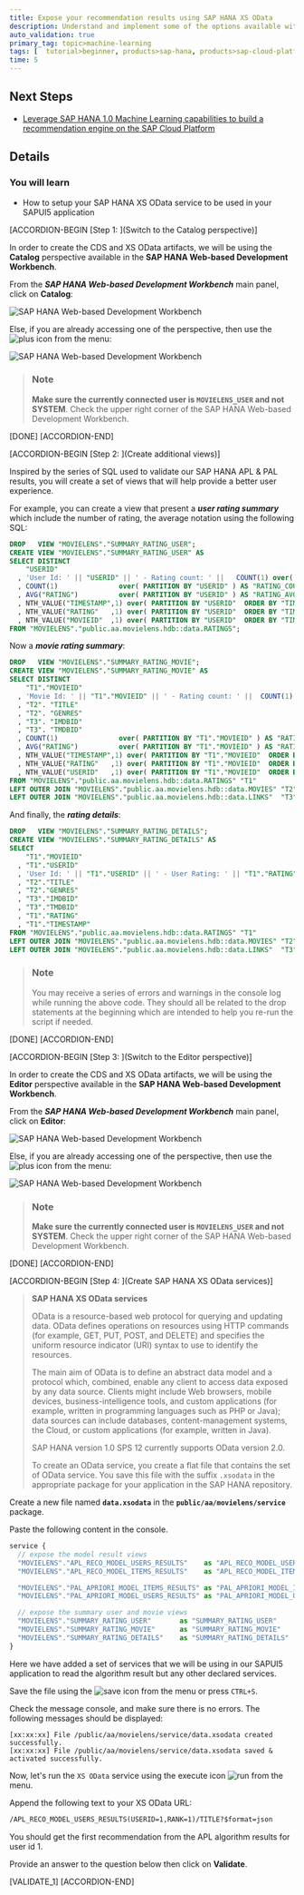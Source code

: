 ```yaml
---
title: Expose your recommendation results using SAP HANA XS OData
description: Understand and implement some of the options available with SAP HANA to expose your results
auto_validation: true
primary_tag: topic>machine-learning
tags: [  tutorial>beginner, products>sap-hana, products>sap-cloud-platform, topic>machine-learning ]
time: 5
---
```


## Next Steps
- [Leverage SAP HANA 1.0 Machine Learning capabilities to build a recommendation engine on the SAP Cloud Platform](https://www.sap.com/developer/groups/cp-hana-aa-movielens.html)

## Details
### You will learn
- How to setup your SAP HANA XS OData service to be used in your SAPUI5 application

[ACCORDION-BEGIN [Step 1: ](Switch to the Catalog perspective)]

In order to create the CDS and XS OData artifacts, we will be using the **Catalog** perspective available in the **SAP HANA Web-based Development Workbench**.

From the ***SAP HANA Web-based Development Workbench*** main panel, click on **Catalog**:

![SAP HANA Web-based Development Workbench](01.png)

Else, if you are already accessing one of the perspective, then use the ![plus](0-navigation.png) icon from the menu:

![SAP HANA Web-based Development Workbench](02.png)

> ### **Note**
>**Make sure the currently connected user is `MOVIELENS_USER` and not SYSTEM**. Check the upper right corner of the SAP HANA Web-based Development Workbench.

[DONE]
[ACCORDION-END]

[ACCORDION-BEGIN [Step 2: ](Create additional views)]

Inspired by the series of SQL used to validate our SAP HANA APL & PAL results, you will create a set of views that will help provide a better user experience.

For example, you can create a view that present a ***user rating summary*** which include the number of rating, the average notation using the following SQL:

```SQL
DROP   VIEW "MOVIELENS"."SUMMARY_RATING_USER";
CREATE VIEW "MOVIELENS"."SUMMARY_RATING_USER" AS
SELECT DISTINCT
    "USERID"
  , 'User Id: ' || "USERID" || ' - Rating count: ' ||   COUNT(1) over( PARTITION BY "USERID" )  AS DESCRIPTION
  , COUNT(1)               over( PARTITION BY "USERID" ) AS "RATING_COUNT"
  , AVG("RATING")          over( PARTITION BY "USERID" ) AS "RATING_AVG"
  , NTH_VALUE("TIMESTAMP",1) over( PARTITION BY "USERID"  ORDER BY "TIMESTAMP" DESC, "MOVIEID") AS "LAST_RATING_DATE"
  , NTH_VALUE("RATING"   ,1) over( PARTITION BY "USERID"  ORDER BY "TIMESTAMP" DESC, "MOVIEID") AS "LAST_RATING"
  , NTH_VALUE("MOVIEID"  ,1) over( PARTITION BY "USERID"  ORDER BY "TIMESTAMP" DESC, "MOVIEID") AS "LAST_MOVIEID"
FROM "MOVIELENS"."public.aa.movielens.hdb::data.RATINGS";
```

Now a ***movie rating summary***:

```SQL
DROP   VIEW "MOVIELENS"."SUMMARY_RATING_MOVIE";
CREATE VIEW "MOVIELENS"."SUMMARY_RATING_MOVIE" AS
SELECT DISTINCT
    "T1"."MOVIEID"
  , 'Movie Id: ' || "T1"."MOVIEID" || ' - Rating count: ' ||  COUNT(1) over( PARTITION BY "T1"."MOVIEID" ) AS DESCRIPTION
  , "T2". "TITLE"
  , "T2". "GENRES"
  , "T3". "IMDBID"
  , "T3". "TMDBID"
  , COUNT(1)               over( PARTITION BY "T1"."MOVIEID" ) AS "RATING_COUNT"
  , AVG("RATING")          over( PARTITION BY "T1"."MOVIEID" ) AS "RATING_AVG"
  , NTH_VALUE("TIMESTAMP",1) over( PARTITION BY "T1"."MOVIEID"  ORDER BY "T1"."TIMESTAMP" DESC, "T1"."MOVIEID") AS "LAST_RATING_DATE"
  , NTH_VALUE("RATING"   ,1) over( PARTITION BY "T1"."MOVIEID"  ORDER BY "T1"."TIMESTAMP" DESC, "T1"."MOVIEID") AS "LAST_RATING"
  , NTH_VALUE("USERID"   ,1) over( PARTITION BY "T1"."MOVIEID"  ORDER BY "T1"."TIMESTAMP" DESC, "T1"."MOVIEID") AS "LAST_USERID"
FROM "MOVIELENS"."public.aa.movielens.hdb::data.RATINGS" "T1"
LEFT OUTER JOIN "MOVIELENS"."public.aa.movielens.hdb::data.MOVIES" "T2" on ("T1".MOVIEID = "T2".MOVIEID)
LEFT OUTER JOIN "MOVIELENS"."public.aa.movielens.hdb::data.LINKS"  "T3" on ("T1".MOVIEID = "T3".MOVIEID);
```

And finally, the ***rating details***:

```SQL
DROP   VIEW "MOVIELENS"."SUMMARY_RATING_DETAILS";
CREATE VIEW "MOVIELENS"."SUMMARY_RATING_DETAILS" AS
SELECT
    "T1"."MOVIEID"
  , "T1"."USERID"
  , 'User Id: ' || "T1"."USERID" || ' - User Rating: ' || "T1"."RATING" || ' - Movie Id: ' || "T1"."MOVIEID" || ' - Title: ' || "T2"."TITLE" AS DESCRIPTION
  , "T2"."TITLE"
  , "T2"."GENRES"
  , "T3"."IMDBID"
  , "T3"."TMDBID"
  , "T1"."RATING"
  , "T1"."TIMESTAMP"
FROM "MOVIELENS"."public.aa.movielens.hdb::data.RATINGS" "T1"
LEFT OUTER JOIN "MOVIELENS"."public.aa.movielens.hdb::data.MOVIES" "T2" on ("T1".MOVIEID = "T2".MOVIEID)
LEFT OUTER JOIN "MOVIELENS"."public.aa.movielens.hdb::data.LINKS"  "T3" on ("T1".MOVIEID = "T3".MOVIEID);
```

> ### **Note**
>You may receive a series of errors and warnings in the console log while running the above code. They should all be related to the drop statements at the beginning which are intended to help you re-run the script if needed.

[DONE]
[ACCORDION-END]

[ACCORDION-BEGIN [Step 3: ](Switch to the Editor perspective)]

In order to create the CDS and XS OData artifacts, we will be using the **Editor** perspective available in the **SAP HANA Web-based Development Workbench**.

From the ***SAP HANA Web-based Development Workbench*** main panel, click on **Editor**:

![SAP HANA Web-based Development Workbench](01.png)

Else, if you are already accessing one of the perspective, then use the ![plus](0-navigation.png) icon from the menu:

![SAP HANA Web-based Development Workbench](02.png)

> ### **Note**
>**Make sure the currently connected user is `MOVIELENS_USER` and not SYSTEM**. Check the upper right corner of the SAP HANA Web-based Development Workbench.

[DONE]
[ACCORDION-END]

[ACCORDION-BEGIN [Step 4: ](Create SAP HANA XS OData services)]

> **SAP HANA XS OData services**
>
>OData is a resource-based web protocol for querying and updating data. OData defines operations on resources using HTTP commands (for example, GET, PUT, POST, and DELETE) and specifies the uniform resource indicator (URI) syntax to use to identify the resources.
>
>The main aim of OData is to define an abstract data model and a protocol which, combined, enable any client to access data exposed by any data source. Clients might include Web browsers, mobile devices, business-intelligence tools, and custom applications (for example, written in programming languages such as PHP or Java); data sources can include databases, content-management systems, the Cloud, or custom applications (for example, written in Java).
>
>SAP HANA version 1.0 SPS 12 currently supports OData version 2.0.
>
>To create an OData service, you create a flat file that contains the set of OData service. You save this file with the suffix `.xsodata` in the appropriate package for your application in the SAP HANA repository.

Create a new file named **`data.xsodata`** in the **`public/aa/movielens/service`** package.

Paste the following content in the console.

```JavaScript
service {
  // expose the model result views
  "MOVIELENS"."APL_RECO_MODEL_USERS_RESULTS"    as "APL_RECO_MODEL_USERS_RESULTS" key ("USERID" , "RANK");
  "MOVIELENS"."APL_RECO_MODEL_ITEMS_RESULTS"    as "APL_RECO_MODEL_ITEMS_RESULTS" key ("MOVIEID", "RANK");

  "MOVIELENS"."PAL_APRIORI_MODEL_ITEMS_RESULTS" as "PAL_APRIORI_MODEL_ITEMS_RESULTS" key ("MOVIEID", "RANK");
  "MOVIELENS"."PAL_APRIORI_MODEL_USERS_RESULTS" as "PAL_APRIORI_MODEL_USERS_RESULTS" key ("USERID" , "RANK");

  // expose the summary user and movie views
  "MOVIELENS"."SUMMARY_RATING_USER"       as "SUMMARY_RATING_USER"     key ("USERID");
  "MOVIELENS"."SUMMARY_RATING_MOVIE"      as "SUMMARY_RATING_MOVIE"    key ("MOVIEID");
  "MOVIELENS"."SUMMARY_RATING_DETAILS"    as "SUMMARY_RATING_DETAILS"  key ("USERID", "MOVIEID");
}
```

Here we have added a set of services that we will be using in our SAPUI5 application to read the algorithm result but any other declared services.

Save the file using the ![save](0-save.png) icon from the menu or press `CTRL+S`.

Check the message console, and make sure there is no errors. The following messages should be displayed:

```
[xx:xx:xx] File /public/aa/movielens/service/data.xsodata created successfully.
[xx:xx:xx] File /public/aa/movielens/service/data.xsodata saved & activated successfully.
```

Now, let's run the `XS OData` service using the execute icon ![run](0-run.png) from the menu.

Append the following text to your XS OData URL:

```HTML
/APL_RECO_MODEL_USERS_RESULTS(USERID=1,RANK=1)/TITLE?$format=json
```

You should get the first recommendation from the APL algorithm results for user id 1.

Provide an answer to the question below then click on **Validate**.

[VALIDATE_1]
[ACCORDION-END]
